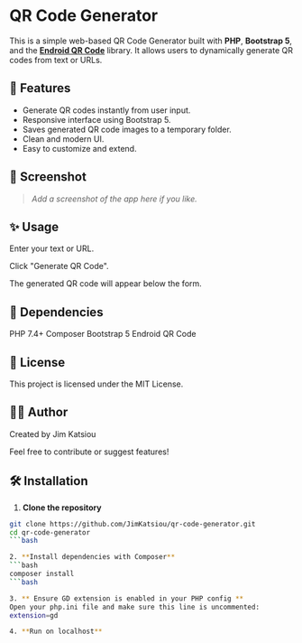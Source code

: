 # QR Code Generator

This is a simple web-based QR Code Generator built with **PHP**, **Bootstrap 5**, and the **[Endroid QR Code](https://github.com/endroid/qr-code)** library. It allows users to dynamically generate QR codes from text or URLs.

## 🚀 Features

- Generate QR codes instantly from user input.
- Responsive interface using Bootstrap 5.
- Saves generated QR code images to a temporary folder.
- Clean and modern UI.
- Easy to customize and extend.

## 📸 Screenshot

> *Add a screenshot of the app here if you like.*

## ✨ Usage
Enter your text or URL.

Click "Generate QR Code".

The generated QR code will appear below the form.

## 🧩 Dependencies
PHP 7.4+
Composer
Bootstrap 5
Endroid QR Code

## 📄 License
This project is licensed under the MIT License.

## 👨‍💻 Author
Created by Jim Katsiou

Feel free to contribute or suggest features!

## 🛠️ Installation

1. **Clone the repository**

```bash
git clone https://github.com/JimKatsiou/qr-code-generator.git
cd qr-code-generator
```bash

2. **Install dependencies with Composer**
```bash
composer install
```bash

3. ** Ensure GD extension is enabled in your PHP config **
Open your php.ini file and make sure this line is uncommented:
extension=gd

4. **Run on localhost**
